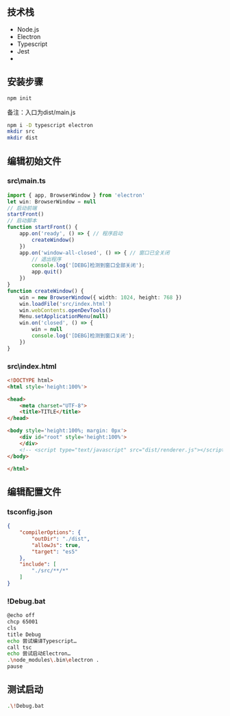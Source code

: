 ## 技术栈

- Node.js
- Electron
- Typescript
- Jest
- 

## 安装步骤

```bash
npm init
```

备注：入口为dist/main.js

```bash
npm i -D typescript electron
mkdir src
mkdir dist
```

## 编辑初始文件

### src\main.ts

```typescript
import { app, BrowserWindow } from 'electron'
let win: BrowserWindow = null
// 启动前端
startFront()
// 启动脚本
function startFront() {
    app.on('ready', () => { // 程序启动
        createWindow()
    })
    app.on('window-all-closed', () => { // 窗口已全关闭
        // 退出程序
        console.log('[DEBG]检测到窗口全部关闭');
        app.quit()
    })
}
function createWindow() {
    win = new BrowserWindow({ width: 1024, height: 768 })
    win.loadFile('src/index.html')
    win.webContents.openDevTools()
    Menu.setApplicationMenu(null)
    win.on('closed', () => {
        win = null
        console.log('[DEBG]检测到窗口关闭');
    })
}
```

### src\index.html

```html
<!DOCTYPE html>
<html style='height:100%'>

<head>
    <meta charset="UTF-8">
    <title>TITLE</title>
</head>

<body style='height:100%; margin: 0px'>
    <div id="root" style='height:100%'>
    </div>
    <!-- <script type="text/javascript" src="dist/renderer.js"></script> -->
</body>

</html>
```

## 编辑配置文件

### tsconfig.json

```json
{
    "compilerOptions": {
        "outDir": "./dist",
        "allowJs": true,
        "target": "es5"
    },
    "include": [
        "./src/**/*"
    ]
}
```

### !Debug.bat

```bash
@echo off
chcp 65001
cls
title Debug
echo 尝试编译Typescript…
call tsc
echo 尝试启动Electron…
.\node_modules\.bin\electron .
pause
```

## 测试启动

```bash
.\!Debug.bat
```

